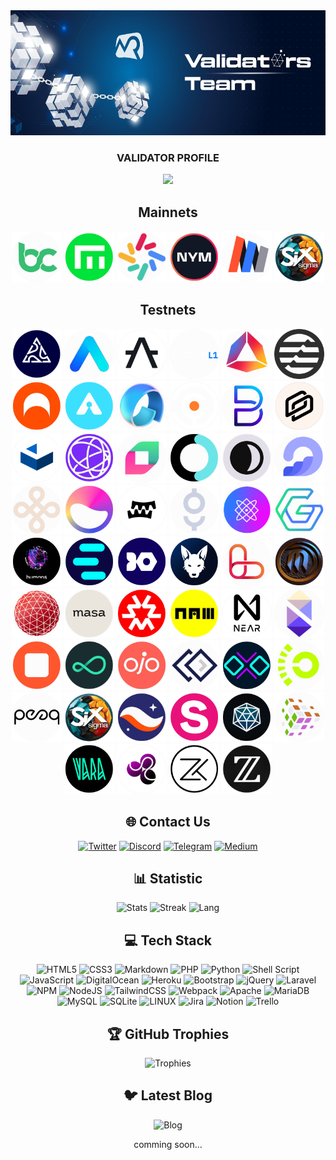 <div align="center">

  <img height="200" width="auto" src="https://raw.githubusercontent.com/ksalab/ksalab/main/img/1500x500.jpeg"  />

### VALIDATOR PROFILE

  <img src="https://visitor-badge.laobi.icu/badge?page_id=ksalab.ksalab&right_color=darkviolet">

## Mainnets

<a href="https://explorer.ksalab.xyz/bitcanna/staking/bcnavaloper103cx4ludlqd4q9eefamq5erk7tp65kch6pjutw" target="_blank"><img src="img/bitcanna.png" alt="Bitcanna" title="Bitcana" width="80" height="auto" style="max-width: 100%;"></a>
<a href="https://explorer.ksalab.xyz/empower/staking/empowervaloper1shkekeufxhxz962trpswj7qkhpjl39fsv70ujp" target="_blank"><img src="img/empower.png" title="Empower" width="80" height="auto" style="max-width: 100%;"></a>
<a href="https://explorer.ksalab.xyz/lambda/staking/lambvaloper125zhu6dzklddr7ctdek7zu8drwj28c7qc894mf" target="_black"><img src="img/lambda.png" title="Lambda" width="80" height="auto" style="max-width: 100%;"></a>
<a href="https://explorer.nymtech.net/network-components/mixnode/1046" target="_black"><img src="img/nym.png" title="NYM mixnode" width="80" height="auto" style="max-width: 100%;"></a>
<a href="https://www.minima.global/" target="_black"><img src="img/minima.png" title="Minima" width="80" height="auto" style="max-width: 100%;"></a>
<a href="https://explorer.ksalab.xyz/sgenet-1/staking/sgevaloper1e4n6enpatpe0a3eqw6gzcpgq2vgd9a3zcg8ffl" target="_blank"><img src="img/sixsigmasports_new.png" title="Sigma Sport" width="80" height="auto" style="max-width: 100%;"></a>

## Testnets

<a href="#" target="_blank"><img src="img/5ire.png" title="5ire" width="80" height="auto" style="max-width: 100%;"></a>
<a href="#" target="_blank"><img src="img/aleo.png" title="Aleo" width="80" height="auto" style="max-width: 100%;"></a>
<a href="#" target="_blank"><img src="img/alephzero.png" title="AlephZero" width="80" height="auto" style="max-width: 100%;"></a>
<a href="https://explorer.ksalab.xyz/althea/staking/altheavaloper14sazswzv2hvtkmsd8tzqzn99saujumqccgp8yt" target="_blank"><img src="img/althea.png" title="Althea" width="80" height="auto" style="max-width: 100%;"></a>
<a href="https://explorer.ksalab.xyz/galileo-3/staking/andrvaloper1panvq2thn0t8rkupyyxzt48uxf4kv9dfjsyzeh" target="_blank"><img src="img/andromeda.png" title="Andromeda" width="80" height="auto" style="max-width: 100%;"></a>
<a href="#" target="_blank"><img src="img/aptos.png" title="Aptos" width="80" height="auto" style="max-width: 100%;"></a>
<a href="#" target="_blank"><img src="img/archway.png" title="Archway" width="80" height="auto" style="max-width: 100%;"></a>
<a href="https://explorer.ksalab.xyz/arkeo/staking/tarkeovaloper1qznu5t6w3m8qfcx5evj96vnz7w57hndqyx9jva" target="_blank"><img src="img/arkeo.png" title="Arkeo" width="80" height="auto" style="max-width: 100%;"></a>
<a href="https://goldberg.avail.tools/#/staking" target="_blank"><img src="img/avail.png" title="Avail" width="80" height="auto" style="max-width: 100%;"></a>
<a href="https://explorer.ksalab.xyz/babylon/staking/bbnvaloper1pzpu636l3dyenc2psd648cysg7zfv8ldm6gjae" target="_blank"><img src="img/babylon.png" title="Babylon" width="80" height="auto" style="max-width: 100%;"></a>
<a href="#" target="_blank"><img src="img/bifrost.png" title="BiFrost" width="80" height="auto" style="max-width: 100%;"></a>
<a href="#" target="_blank"><img src="img/bundlr.png" title="Bundlr" width="80" height="auto" style="max-width: 100%;"></a>
<a href="https://explorer.ksalab.xyz/cascadia_6102-1/staking/cascadiavaloper1lpvdzmc30540y266djnlm9jwmakwzw2yu759jf" target="_blank"><img src="img/cascadia.png" title="Cascadia" width="80" height="auto" style="max-width: 100%;"></a>
<a href="#" target="_blank"><img src="img/celestia.png" title="Celestia" width="80" height="auto" style="max-width: 100%;"></a>
<a href="#" target="_blank"><img src="img/chainflip.png" title="Chainflip" width="80" height="auto" style="max-width: 100%;"></a>
<a href="https://defund.explorers.guru/validator/defundvaloper123hdphhtuyectk0n2p3u560qr3v3h3fru5sr3r" target="_blank"><img src="img/defund.png" title="DeFund" width="80" height="auto" style="max-width: 100%;"></a>
<a href="#" target="_blank"><img src="img/dusk.png" title="Dusk" width="80" height="auto" style="max-width: 100%;"></a>
<a href="https://explore.deweb.services/deweb/staking/dewebvaloper1fyv0j00pne5set2ws3r8jyl274hh94cvjeq3up" target="_blank"><img src="img/dws.png" title="DWS" width="80" height="auto" style="max-width: 100%;"></a>
<a href="https://github.com/ksalab/nodes/blob/main/node/dymension.md" target="_blank"><img src="img/dymension.png" title="Dymension" width="80" height="auto" style="max-width: 100%;"></a>
<a href="#" target="_blank"><img src="img/elixir.png" title="Elixir" width="80" height="auto" style="max-width: 100%;"></a>
<a href="https://telemetry.gear-tech.io/#list/0xd144f24baf0b991be22ea8dc7dd4540d9d1e971e6bf17b1770b9fc9c88272484" target="_blank"><img src="img/gear.png" title="Gear" width="80" height="auto" style="max-width: 100%;"></a>
<a href="https://github.com/ksalab/nodes/blob/main/node/gitopia.md" target="_blank"><img src="img/gitopia.png" title="Gitopia" width="80" height="auto" style="max-width: 100%;"></a>
<a href="#" target="_blank"><img src="img/gitshock.png" title="Gitshock" width="80" height="auto" style="max-width: 100%;"></a>
<a href="#" target="_blank"><img src="img/goracle.png" title="Goracle" width="80" height="auto" style="max-width: 100%;"></a>
<a href="#" target="_blank"><img src="img/humans.png" title="Humans" width="80" height="auto" style="max-width: 100%;"></a>
<a href="#" target="_blank"><img src="img/inery.png" title="Inery" width="80" height="auto" style="max-width: 100%;"></a>
<a href="#" target="_blank"><img src="img/ironfish.png" title="IronFish" width="80" height="auto" style="max-width: 100%;"></a>
<a href="#" target="_blank"><img src="img/jackal.png" title="Jackal" width="80" height="auto" style="max-width: 100%;"></a>
<a href="https://explorer.ksalab.xyz/lava-testnet-2/staking/lava@valoper1g7xt4prpusv8kutejj5rntg338q7s5uer56c28" target="_blank"><img src="img/lava.png" title="Lava" width="80" height="auto" style="max-width: 100%;"></a>
<a href="https://explorer.ksalab.xyz/mande-testnet-2/staking/mandevaloper18gudsfnsk8qcnhhludfjjurswrua227xs69ewl" target="_blank"><img src="img/mande.png" title="Mande" width="80" height="auto" style="max-width: 100%;"></a>
<a href="#" target="_blank"><img src="img/mars.png" title="Mars" width="80" height="auto" style="max-width: 100%;"></a>
<a href="#" target="_blank"><img src="img/masa.png" title="Masa" width="80" height="auto" style="max-width: 100%;"></a>
<a href="#" target="_blank"><img src="img/massa.png" title="Massa" width="80" height="auto" style="max-width: 100%;"></a>
<a href="#" target="_blank"><img src="img/namada.png" title="Namada" width="80" height="auto" style="max-width: 100%;"></a>
<a href="#" target="_blank"><img src="img/near.png" title="Near StakeWars 3" width="80" height="auto" style="max-width: 100%;"></a>
<a href="#" target="_blank"><img src="img/nibiru.png" title="Nibiru" width="80" height="auto" style="max-width: 100%;"></a>
<a href="#" target="_blank"><img src="img/nolus.png" title="Nolus" width="80" height="auto" style="max-width: 100%;"></a>
<a href="#" target="_blank"><img src="img/obol.png" title="Obol" width="80" height="auto" style="max-width: 100%;"></a>
<a href="#" target="_blank"><img src="img/ojo.png" title="Ojo" width="80" height="auto" style="max-width: 100%;"></a>
<a href="https://explore.okp4.network/" target="_blank"><img src="img/okp4.png" title="OKP4" width="80" height="auto" style="max-width: 100%;"></a>
<a href="#" target="_blank"><img src="img/ollo.png" title="Ollo" width="80" height="auto" style="max-width: 100%;"></a>
<a href="#" target="_blank"><img src="img/opside.png" title="Opside" width="80" height="auto" style="max-width: 100%;"></a>
<a href="#" target="_blank"><img src="img/peak.png" title="Peeq" width="80" height="auto" style="max-width: 100%;"></a>
<a href="#" target="_blank"><img src="img/sixsigmasports_new.png" title="Sigma Sport" width="80" height="auto" style="max-width: 100%;"></a>
<a href="#" target="_blank"><img src="img/starknet.png" title="StarkNet" width="80" height="auto" style="max-width: 100%;"></a>
<a href="https://explorer.stavr.tech/stride" target="_blank"><img src="img/stride.png" title="Stride" width="80" height="auto" style="max-width: 100%;"></a>
<a href="#" target="_blank"><img src="img/thepowerio.png" title="ThePower" width="80" height="auto" style="max-width: 100%;"></a>
<a href="https://explorer.tfsc.io/#/pc/index" target="_blank"><img src="img/transformers.png" title="Transformers" width="80" height="auto" style="max-width: 100%;"></a>
<a href="#" target="_blank"><img src="img/vara.png" title="Vara" width="80" height="auto" style="max-width: 100%;"></a>
<a href="#" target="_blank"><img src="img/wormhole.png" title="Wormhole" width="80" height="auto" style="max-width: 100%;"></a>
<a href="#" target="_blank"><img src="img/zeeka.png" title="Zeeka" width="80" height="auto" style="max-width: 100%;"></a>
<a href="#" target="_blank"><img src="img/ziesha.png" title="Ziesha" width="80" height="auto" style="max-width: 100%;"></a>

## 🌐 Contact Us

[![Twitter](https://img.shields.io/static/v1?message=Twitter&logo=x&label=&color=000000&logoColor=white&labelColor=&style=for-the-badge)](https://twitter.com/@ksa_lab)
[![Discord](https://img.shields.io/static/v1?message=Discord&logo=discord&label=&color=7289DA&logoColor=white&labelColor=&style=for-the-badge)](https://discord.com/)
[![Telegram](https://img.shields.io/static/v1?message=Telegram&logo=telegram&label=&color=2CA5E0&logoColor=white&labelColor=&style=for-the-badge)](https://t.me/ksalab)
[![Medium](https://img.shields.io/static/v1?message=Medium&logo=medium&label=&color=000000&logoColor=white&labelColor=&style=for-the-badge)](https://medium.com/@ksalab)

## 📊 Statistic

![Stats](https://github-readme-stats.vercel.app/api?username=ksalab&theme=dark&hide_border=false&include_all_commits=false&count_private=false)
![Streak](https://github-readme-streak-stats.herokuapp.com/?user=ksalab&theme=dark&hide_border=false)
![Lang](https://github-readme-stats.vercel.app/api/top-langs/?username=ksalab&theme=dark&hide_border=false&include_all_commits=false&count_private=false&layout=compact)

## 💻 Tech Stack

![HTML5](https://img.shields.io/badge/html5-%23E34F26.svg?style=for-the-badge&logo=html5&logoColor=white)
![CSS3](https://img.shields.io/badge/css3-%231572B6.svg?style=for-the-badge&logo=css3&logoColor=white)
![Markdown](https://img.shields.io/badge/markdown-%23000000.svg?style=for-the-badge&logo=markdown&logoColor=white)
![PHP](https://img.shields.io/badge/php-%23777BB4.svg?style=for-the-badge&logo=php&logoColor=white)
![Python](https://img.shields.io/badge/python-3670A0?style=for-the-badge&logo=python&logoColor=ffdd54)
![Shell Script](https://img.shields.io/badge/shell_script-%23121011.svg?style=for-the-badge&logo=gnu-bash&logoColor=white)
![JavaScript](https://img.shields.io/badge/javascript-%23323330.svg?style=for-the-badge&logo=javascript&logoColor=%23F7DF1E)
![DigitalOcean](https://img.shields.io/badge/DigitalOcean-%230167ff.svg?style=for-the-badge&logo=digitalOcean&logoColor=white)
![Heroku](https://img.shields.io/badge/heroku-%23430098.svg?style=for-the-badge&logo=heroku&logoColor=white)
![Bootstrap](https://img.shields.io/badge/bootstrap-%23563D7C.svg?style=for-the-badge&logo=bootstrap&logoColor=white)
![jQuery](https://img.shields.io/badge/jquery-%230769AD.svg?style=for-the-badge&logo=jquery&logoColor=white)
![Laravel](https://img.shields.io/badge/laravel-%23FF2D20.svg?style=for-the-badge&logo=laravel&logoColor=white)
![NPM](https://img.shields.io/badge/NPM-%23000000.svg?style=for-the-badge&logo=npm&logoColor=white)
![NodeJS](https://img.shields.io/badge/node.js-6DA55F?style=for-the-badge&logo=node.js&logoColor=white)
![TailwindCSS](https://img.shields.io/badge/tailwindcss-%2338B2AC.svg?style=for-the-badge&logo=tailwind-css&logoColor=white)
![Webpack](https://img.shields.io/badge/webpack-%238DD6F9.svg?style=for-the-badge&logo=webpack&logoColor=black)
![Apache](https://img.shields.io/badge/apache-%23D42029.svg?style=for-the-badge&logo=apache&logoColor=white)
![MariaDB](https://img.shields.io/badge/MariaDB-003545?style=for-the-badge&logo=mariadb&logoColor=white)
![MySQL](https://img.shields.io/badge/mysql-%2300f.svg?style=for-the-badge&logo=mysql&logoColor=white)
![SQLite](https://img.shields.io/badge/sqlite-%2307405e.svg?style=for-the-badge&logo=sqlite&logoColor=white)
![LINUX](https://img.shields.io/badge/Linux-FCC624?style=for-the-badge&logo=linux&logoColor=black)
![Jira](https://img.shields.io/badge/jira-%230A0FFF.svg?style=for-the-badge&logo=jira&logoColor=white)
![Notion](https://img.shields.io/badge/Notion-%23000000.svg?style=for-the-badge&logo=notion&logoColor=white)
![Trello](https://img.shields.io/badge/Trello-%23026AA7.svg?style=for-the-badge&logo=Trello&logoColor=white)

## 🏆 GitHub Trophies

![Trophies](https://github-profile-trophy.vercel.app/?username=ksalab&theme=radical&no-frame=false&no-bg=true&margin-w=4&column=3&margin-w=15&margin-h=15)

## 🐦 Latest Blog

![Blog](https://github-read-medium-git-main.pahlevikun.vercel.app/latest?limit=6&username=ksalab&theme=dark)

comming soon...
